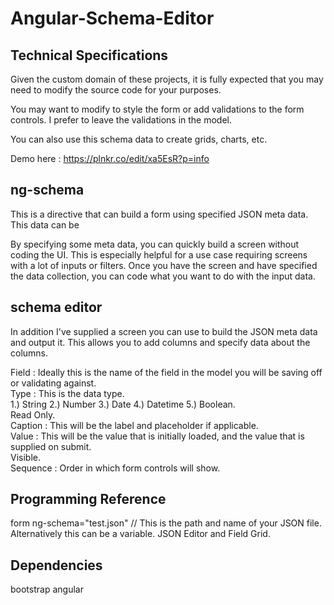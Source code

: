 # Angular-Schema-Editor

Technical Specifications
------------------------
Given the custom domain of these projects, it is fully expected that you may need to modify the source code for your purposes.

You may want to modify to style the form or add validations to the form controls.  I prefer to leave the validations in the model.

You can also use this schema data to create grids, charts, etc.

Demo here : https://plnkr.co/edit/xa5EsR?p=info

## ng-schema

This is a directive that can build a form using specified JSON meta data.  This data can be 

By specifying some meta data, you can quickly build a screen without coding the UI.
This is especially helpful for a use case requiring screens with a lot of inputs or filters.
Once you have the screen and have specified the data collection, you can code what you want to do with the input data.

## schema editor

In addition I've supplied a screen you can use to build the JSON meta data and output it.  This allows you to add columns and specify data about the columns.

Field : Ideally this is the name of the field in the model you will be saving off or validating against.  
Type : This is the data type.  
1.) String
2.) Number
3.) Date
4.) Datetime
5.) Boolean.  
Read Only.  
Caption : This will be the label and placeholder if applicable.  
Value : This will be the value that is initially loaded, and the value that is supplied on submit.  
Visible.    
Sequence : Order in which form controls will show.  

Programming Reference
---------------------
form ng-schema="test.json" // This is the path and name of your JSON file.  Alternatively this can be a variable.
JSON Editor and Field Grid.

Dependencies
------------
bootstrap
angular

